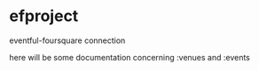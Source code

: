 # efproject
eventful-foursquare connection

here will be some documentation concerning :venues and :events

